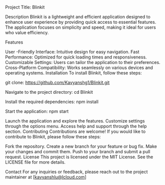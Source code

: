 Project Title: Blinkit

Description
Blinkit is a lightweight and efficient application designed to enhance user experience by providing quick access to essential features. The application focuses on simplicity and speed, making it ideal for users who value efficiency.

Features

User -Friendly Interface: Intuitive design for easy navigation.
Fast Performance: Optimized for quick loading times and responsiveness.
Customizable Settings: Users can tailor the application to their preferences.
Cross-Platform Compatibility: Works seamlessly on various devices and operating systems.
Installation
To install Blinkit, follow these steps:

git clone:  https://github.com/Kavyanshg1/Blinkit.git

Navigate to the project directory: cd Blinkit

Install the required dependencies:  npm install

Start the application: npm start


Launch the application and explore the features.
Customize settings through the options menu.
Access help and support through the help section.
Contributing
Contributions are welcome! If you would like to contribute to Blinkit, please follow these steps:

Fork the repository.
Create a new branch for your feature or bug fix.
Make your changes and commit them.
Push to your branch and submit a pull request.
License
This project is licensed under the MIT License. See the LICENSE file for more details.

Contact
For any inquiries or feedback, please reach out to the project maintainer at [kavyanshlu@Icloud.com]

